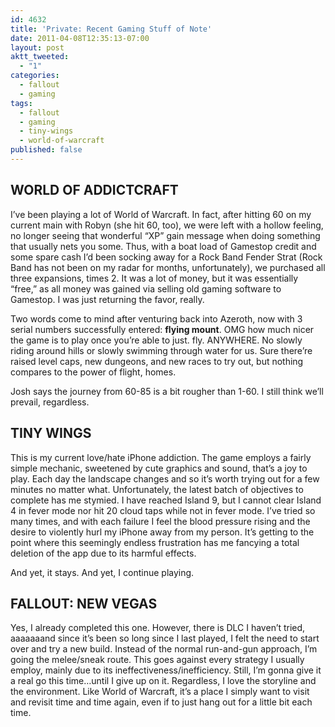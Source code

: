 ```yaml
---
id: 4632
title: 'Private: Recent Gaming Stuff of Note'
date: 2011-04-08T12:35:13-07:00
layout: post
aktt_tweeted:
  - "1"
categories:
  - fallout
  - gaming
tags:
  - fallout
  - gaming
  - tiny-wings
  - world-of-warcraft
published: false
---
```

## WORLD OF ADDICTCRAFT

I&#8217;ve been playing a lot of World of Warcraft. In fact, after hitting 60 on my current main with Robyn (she hit 60, too), we were left with a hollow feeling, no longer seeing that wonderful &#8220;XP&#8221; gain message when doing something that usually nets you some. Thus, with a boat load of Gamestop credit and some spare cash I&#8217;d been socking away for a Rock Band Fender Strat (Rock Band has not been on my radar for months, unfortunately), we purchased all three expansions, times 2. It was a lot of money, but it was essentially &#8220;free,&#8221; as all money was gained via selling old gaming software to Gamestop. I was just returning the favor, really.

Two words come to mind after venturing back into Azeroth, now with 3 serial numbers successfully entered: **flying mount**. OMG how much nicer the game is to play once you&#8217;re able to just. fly. ANYWHERE. No slowly riding around hills or slowly swimming through water for us. Sure there&#8217;re raised level caps, new dungeons, and new races to try out, but nothing compares to the power of flight, homes.

Josh says the journey from 60-85 is a bit rougher than 1-60. I still think we&#8217;ll prevail, regardless.

## TINY WINGS

This is my current love/hate iPhone addiction. The game employs a fairly simple mechanic, sweetened by cute graphics and sound, that&#8217;s a joy to play. Each day the landscape changes and so it&#8217;s worth trying out for a few minutes no matter what. Unfortunately, the latest batch of objectives to complete has me stymied. I have reached Island 9, but I cannot clear Island 4 in fever mode nor hit 20 cloud taps while not in fever mode. I&#8217;ve tried so many times, and with each failure I feel the blood pressure rising and the desire to violently hurl my iPhone away from my person. It&#8217;s getting to the point where this seemingly endless frustration has me fancying a total deletion of the app due to its harmful effects.

And yet, it stays. And yet, I continue playing.

## FALLOUT: NEW VEGAS

Yes, I already completed this one. However, there is DLC I haven&#8217;t tried, aaaaaaand since it&#8217;s been so long since I last played, I felt the need to start over and try a new build. Instead of the normal run-and-gun approach, I&#8217;m going the melee/sneak route. This goes against every strategy I usually employ, mainly due to its ineffectiveness/inefficiency. Still, I&#8217;m gonna give it a real go this time&#8230;until I give up on it. Regardless, I love the storyline and the environment. Like World of Warcraft, it&#8217;s a place I simply want to visit and revisit time and time again, even if to just hang out for a little bit each time.

